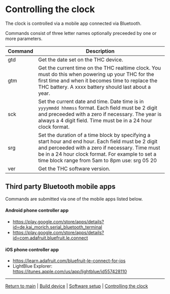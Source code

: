 # Controlling the clock

The clock is controlled via a mobile app connected via Bluetooth.

Commands consist of three letter names optionally preceeded by one or more parameters.

| Command | Description |
|---|---|
| gtd |  Get the date set on the THC device. |
| gtm | Get the current time on the THC realtime clock. You must do this when powering up your THC for the first time and when it becomes time to replace the THC battery. A xxxx battery should last about a year. |
| sck | Set the current date and time. Date time is in `yyyymmdd hhmmss` format. Each field must be 2 digit and preceeded with a zero if necessary. The year is always a 4 digit field. Time must be in a 24 hour clock format. |
| srg | Set the duration of a time block by specifying a start hour and end hour. Each field must be 2 digit and perceeded with a zero if necessary. Time must be in a 24 hour clock format. For example to set a time block range from 5am to 8pm use: srg 05 20 |
| ver | Get the THC software version. |

## Third party Bluetooth mobile apps

Commands are submitted via one of the mobile apps listed below.

#### Android phone controller app
* https://play.google.com/store/apps/details?id=de.kai_morich.serial_bluetooth_terminal
* https://play.google.com/store/apps/details?id=com.adafruit.bluefruit.le.connect

#### iOS phone controller app
* https://learn.adafruit.com/bluefruit-le-connect-for-ios
* LightBlue Explorer: https://itunes.apple.com/us/app/lightblue/id557428110

---

[Return to main](../README.md) | [Build device](../docs/build.md) | [Software setup](../docs/software.md) | [Controlling the clock](../docs/controlling.md)
